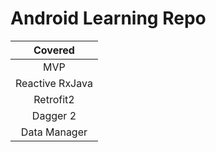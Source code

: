 # Android Learning Repo
| Covered |
| :---------------: |
| MVP               |
| Reactive RxJava   |
| Retrofit2         |
| Dagger 2          |
| Data Manager      |